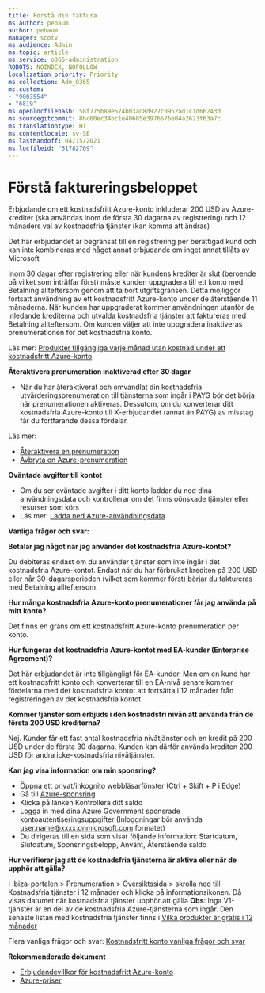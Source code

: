 ```yaml
---
title: Förstå din faktura
ms.author: pebaum
author: pebaum
manager: scotv
ms.audience: Admin
ms.topic: article
ms.service: o365-administration
ROBOTS: NOINDEX, NOFOLLOW
localization_priority: Priority
ms.collection: Adm_O365
ms.custom:
- "9003554"
- "6819"
ms.openlocfilehash: 58f775b89e574b03ad8d927c0952ad1c1d66243d
ms.sourcegitcommit: 8bc60ec34bc1e40685e3976576e04a2623f63a7c
ms.translationtype: HT
ms.contentlocale: sv-SE
ms.lasthandoff: 04/15/2021
ms.locfileid: "51782709"
---
```

# <a name="understand-billing-amount"></a>Förstå faktureringsbeloppet

Erbjudande om ett kostnadsfritt Azure-konto inkluderar 200 USD av Azure-krediter (ska användas inom de första 30 dagarna av registrering) och 12 månaders val av kostnadsfria tjänster (kan komma att ändras)

Det här erbjudandet är begränsat till en registrering per berättigad kund och kan inte kombineras med något annat erbjudande om inget annat tillåts av Microsoft

Inom 30 dagar efter registrering eller när kundens krediter är slut (beroende på vilket som inträffar först) måste kunden uppgradera till ett konto med Betalning allteftersom genom att ta bort utgiftsgränsen. Detta möjliggör fortsatt användning av ett kostnadsfritt Azure-konto under de återstående 11 månaderna. När kunden har uppgraderat kommer användningen utanför de inledande krediterna och utvalda kostnadsfria tjänster att faktureras med Betalning allteftersom. Om kunden väljer att inte uppgradera inaktiveras prenumerationen för det kostnadsfria konto.

Läs mer: [Produkter tillgängliga varje månad utan kostnad under ett kostnadsfritt Azure-konto](https://azure.microsoft.com/free/free-account-faq/)

**Återaktivera prenumeration inaktiverad efter 30 dagar**

- När du har återaktiverat och omvandlat din kostnadsfria utvärderingsprenumeration till tjänsterna som ingår i PAYG bör det börja när prenumerationen aktiveras. Dessutom, om du konverterar ditt kostnadsfria Azure-konto till X-erbjudandet (annat än PAYG) av misstag får du fortfarande dessa fördelar.

Läs mer: 
- [Återaktivera en prenumeration](https://docs.microsoft.com/azure/billing/billing-subscription-become-disable?WT.mc_id=Portal-Microsoft_Azure_Support)
- [Avbryta en Azure-prenumeration](https://docs.microsoft.com/azure/billing/billing-how-to-cancel-azure-subscription?WT.mc_id=Portal-Microsoft_Azure_Support)

**Oväntade avgifter till kontot**

- Om du ser oväntade avgifter i ditt konto laddar du ned dina användningsdata och kontrollerar om det finns oönskade tjänster eller resurser som körs
- Läs mer: [Ladda ned Azure-användningsdata](https://docs.microsoft.com/azure/billing/billing-download-azure-invoice-daily-usage-date?WT.mc_id=Portal-Microsoft_Azure_Support#download-usage)

**Vanliga frågor och svar:**

**Betalar jag något när jag använder det kostnadsfria Azure-kontot?**

Du debiteras endast om du använder tjänster som inte ingår i det kostnadsfria Azure-kontot. Endast när du har förbrukat krediten på 200 USD eller når 30-dagarsperioden (vilket som kommer först) börjar du faktureras med Betalning allteftersom.

**Hur många kostnadsfria Azure-konto prenumerationer får jag använda på mitt konto?**  

Det finns en gräns om ett kostnadsfritt Azure-konto prenumeration per konto.

**Hur fungerar det kostnadsfria Azure-kontot med EA-kunder (Enterprise Agreement)?**  

Det här erbjudandet är inte tillgängligt för EA-kunder. Men om en kund har ett kostnadsfritt konto och konverterar till en EA-nivå senare kommer fördelarna med det kostnadsfria kontot att fortsätta i 12 månader från registreringen av det kostnadsfria kontot.

**Kommer tjänster som erbjuds i den kostnadsfri nivån att använda från de första 200 USD krediterna?**  

Nej. Kunder får ett fast antal kostnadsfria nivåtjänster och en kredit på 200 USD under de första 30 dagarna. Kunden kan därför använda krediten 200 USD för andra icke-kostnadsfria nivåtjänster.

**Kan jag visa information om min sponsring?**

- Öppna ett privat/inkognito webbläsarfönster (Ctrl + Skift + P i Edge)
- Gå till [Azure-sponsring](http://www.microsoftazuresponsorships.com/)
- Klicka på länken Kontrollera ditt saldo
- Logga in med dina Azure Government sponsrade kontoautentiseringsuppgifter (Inloggningar bör använda user.name@xxxx.onmicrosoft.com formatet)
- Du dirigeras till en sida som visar följande information: Startdatum, Slutdatum, Sponsringsbelopp, Använt, Återstående saldo

**Hur verifierar jag att de kostnadsfria tjänsterna är aktiva eller när de upphör att gälla?**

I Ibiza-portalen > Prenumeration > Översiktssida > skrolla ned till Kostnadsfria tjänster i 12 månader och klicka på informationsikonen. Då visas datumet när kostnadsfria tjänster upphör att gälla **Obs**: Inga V1-tjänster är en del av de kostnadsfria Azure-tjänsterna som ingår. Den senaste listan med kostnadsfria tjänster finns i [Vilka produkter är gratis i 12 månader](http://www.microsoftazuresponsorships.com/)

Flera vanliga frågor och svar: [Kostnadsfritt konto vanliga frågor och svar](https://azure.microsoft.com/free/free-account-faq/)

**Rekommenderade dokument**

- [Erbjudandevillkor för kostnadsfritt Azure-konto](https://azure.microsoft.com/offers/ms-azr-0044p/)
- [Azure-priser](https://azure.microsoft.com/pricing/)